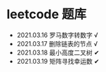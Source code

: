# leetcode 题库

* 2021.03.16 罗马数字转数字 √
* 2021.03.17 删除链表的节点 √
* 2021.03.18 最小高度二叉树 ✔
* 2021.03.19 矩阵寻找幸运数 ✔